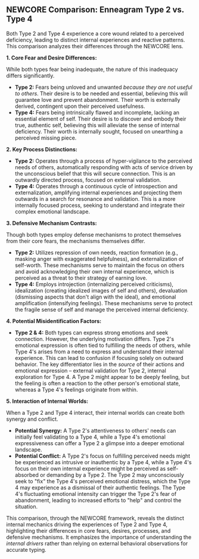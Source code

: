 ## NEWCORE Comparison: Enneagram Type 2 vs. Type 4

Both Type 2 and Type 4 experience a core wound related to a perceived deficiency, leading to distinct internal experiences and reactive patterns.  This comparison analyzes their differences through the NEWCORE lens.

**1. Core Fear and Desire Differences:**

While both types fear being inadequate, the nature of this inadequacy differs significantly.

* **Type 2:** Fears being unloved and unwanted *because they are not useful to others*.  Their desire is to be needed and essential, believing this will guarantee love and prevent abandonment.  Their worth is externally derived, contingent upon their perceived usefulness.
* **Type 4:** Fears being intrinsically flawed and incomplete, lacking an essential element of self. Their desire is to discover and embody their true, authentic self, believing this will alleviate the sense of internal deficiency. Their worth is internally sought, focused on unearthing a perceived missing piece.

**2. Key Process Distinctions:**

* **Type 2:**  Operates through a process of hyper-vigilance to the perceived needs of others, automatically responding with acts of service driven by the unconscious belief that this will secure connection.  This is an outwardly directed process, focused on external validation.
* **Type 4:**  Operates through a continuous cycle of introspection and externalization, amplifying internal experiences and projecting them outwards in a search for resonance and validation.  This is a more internally focused process, seeking to understand and integrate their complex emotional landscape.

**3. Defensive Mechanism Contrasts:**

Though both types employ defense mechanisms to protect themselves from their core fears, the mechanisms themselves differ.

* **Type 2:**  Utilizes repression of own needs, reaction formation (e.g., masking anger with exaggerated helpfulness), and externalization of self-worth.  These mechanisms serve to maintain the focus on others and avoid acknowledging their own internal experience, which is perceived as a threat to their strategy of earning love.
* **Type 4:** Employs introjection (internalizing perceived criticisms), idealization (creating idealized images of self and others), devaluation (dismissing aspects that don't align with the ideal), and emotional amplification (intensifying feelings). These mechanisms serve to protect the fragile sense of self and manage the perceived internal deficiency.

**4. Potential Misidentification Factors:**

* **Type 2 & 4:** Both types can express strong emotions and seek connection.  However, the underlying motivation differs.  Type 2's emotional expression is often tied to fulfilling the needs of others, while Type 4's arises from a need to express and understand their internal experience.  This can lead to confusion if focusing solely on outward behavior.  The key differentiator lies in the *source* of their actions and emotional expression – external validation for Type 2, internal exploration for Type 4.  A Type 2 might appear to be deeply feeling, but the feeling is often a reaction to the other person's emotional state, whereas a Type 4's feelings originate from within.

**5. Interaction of Internal Worlds:**

When a Type 2 and Type 4 interact, their internal worlds can create both synergy and conflict.

* **Potential Synergy:**  A Type 2's attentiveness to others' needs can initially feel validating to a Type 4, while a Type 4's emotional expressiveness can offer a Type 2 a glimpse into a deeper emotional landscape.
* **Potential Conflict:**  A Type 2's focus on fulfilling perceived needs might be experienced as intrusive or inauthentic by a Type 4, while a Type 4's focus on their own internal experience might be perceived as self-absorbed or demanding by a Type 2.  The Type 2 may unconsciously seek to "fix" the Type 4's perceived emotional distress, which the Type 4 may experience as a dismissal of their authentic feelings. The Type 4's fluctuating emotional intensity can trigger the Type 2's fear of abandonment, leading to increased efforts to "help" and control the situation.


This comparison, through the NEWCORE framework, reveals the distinct internal mechanics driving the experiences of Type 2 and Type 4, highlighting their differences in core fears, desires, processes, and defensive mechanisms.  It emphasizes the importance of understanding the *internal drivers* rather than relying on external behavioral observations for accurate typing.
